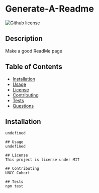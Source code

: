 # Generate-A-Readme
  ![Github license](http://img.shields.io/badge/license-MIT-blue.svg)

  ## Description 
  Make a good ReadMe page

  ## Table of Contents
  * [Installation](#installation)
  * [Usage](#usage)
  * [License](#license)
  * [Contributing](#contributing)
  * [Tests](#tests)
  * [Questions](#questions)
  

  ## Installation 
    undefined

    ## Usage 
    undefined

    ## License 
    This project is license under MIT

    ## Contributing 
    UNCC Cohort

    ## Tests
    npm test
  